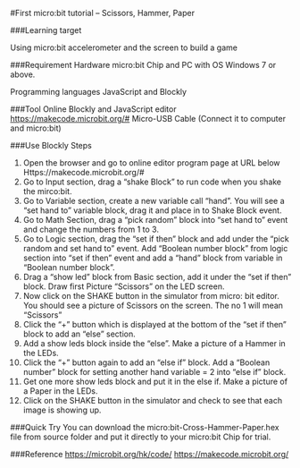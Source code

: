 #First micro:bit tutorial – Scissors, Hammer, Paper

###Learning target

Using micro:bit accelerometer and the screen to build a game

###Requirement
Hardware
micro:bit Chip and PC with OS Windows 7 or above.

Programming languages 
JavaScript and Blockly

###Tool
Online Blockly and JavaScript editor https://makecode.microbit.org/#
Micro-USB Cable (Connect it to computer and micro:bit)

###Use Blockly Steps
1.	Open the browser and go to online editor program page at URL below
Https://makecode.microbit.org/# 
2.	Go to Input section, drag a “shake Block” to run code when you shake the mirco:bit.
3.	Go to Variable section, create a new variable call “hand”. You will see a “set hand to” variable block, drag it and place in to Shake Block event.
4.	Go to Math Section, drag a “pick random” block into “set hand to” event and change the numbers from 1 to 3.
5.	Go to Logic section, drag the “set if then” block and add under the “pick random and set hand to” event. Add “Boolean number block” from logic section into “set if then” event and add a “hand” block from variable in “Boolean number block”.
6.	Drag a “show led” block from Basic section, add it under the “set if then” block. Draw first Picture “Scissors” on the LED screen.
7.	Now click on the SHAKE button in the simulator from micro: bit editor. You should see a picture of Scissors on the screen. The no 1 will mean “Scissors”
8.	Click the “+” button which is displayed at the bottom of the “set if then” block to add an “else” section.
9.	Add a show leds block inside the “else”. Make a picture of a Hammer in the LEDs.
10.	Click the “+” button again to add an “else if” block. Add a “Boolean number”  block for setting another hand variable = 2 into “else if” block. 
11.	Get one more show leds block and put it in the else if. Make a picture of a Paper in the LEDs.
12.	Click on the SHAKE button in the simulator and check to see that each image is showing up.

###Quick Try
You can download the micro:bit-Cross-Hammer-Paper.hex file from source folder and put it directly to your micro:bit Chip for trial.

###Reference
https://microbit.org/hk/code/
https://makecode.microbit.org/
